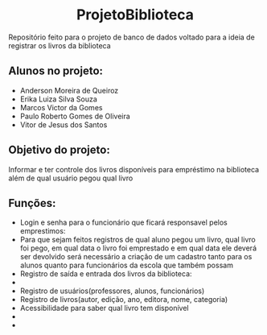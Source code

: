 <h1 align="center">ProjetoBiblioteca</h1>

Repositório feito para o projeto de banco de dados voltado para a ideia de registrar os livros da biblioteca
 
## Alunos no projeto:
* Anderson Moreira de Queiroz
* Erika Luiza Silva Souza
* Marcos Victor da Gomes
* Paulo Roberto Gomes de Oliveira
* Vitor de Jesus dos Santos

## Objetivo do projeto: 
Informar e ter controle dos livros disponíveis para empréstimo na biblioteca além de qual usuário pegou qual livro

## Funções:
* Login e senha para o funcionário que ficará responsavel pelos emprestimos:
* Para que sejam feitos registros de qual aluno pegou um livro, qual livro foi pego, em qual data o livro foi emprestado e em qual data ele deverá ser devolvido será necessário a criação de um cadastro tanto para os alunos quanto para funcionários da escola que também possam 
* Registro de saída e entrada dos livros da biblioteca:
* 
* Registro de usuários(professores, alunos, funcionários)
* Registro de livros(autor, edição, ano, editora, nome, categoria)
* Acessibilidade para saber qual livro tem disponível
* 
* 
